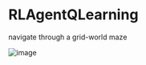 # RLAgentQLearning
 navigate through a grid-world maze

![image](https://github.com/user-attachments/assets/34ffd77c-80cb-4dc4-8850-27ef0d1fe3c1)
